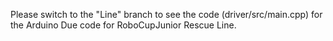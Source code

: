 Please switch to the "Line" branch to see the code (driver/src/main.cpp) for the Arduino Due code for RoboCupJunior Rescue Line.